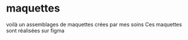 # maquettes
voilà un assemblages de maquettes crées par mes soins 
Ces maquettes sont réalisées sur figma
